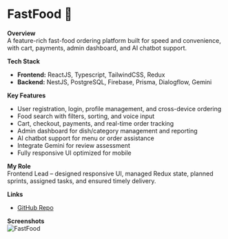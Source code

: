 # FastFood 🍔

**Overview**  
A feature-rich fast-food ordering platform built for speed and convenience, with cart, payments, admin dashboard, and AI chatbot support.

**Tech Stack**  
- **Frontend:** ReactJS, Typescript, TailwindCSS, Redux  
- **Backend:** NestJS, PostgreSQL, Firebase, Prisma, Dialogflow, Gemini  

**Key Features**  
- User registration, login, profile management, and cross-device ordering  
- Food search with filters, sorting, and voice input  
- Cart, checkout, payments, and real-time order tracking  
- Admin dashboard for dish/category management and reporting  
- AI chatbot support for menu or order assistance  
- Integrate Gemini for review assessment  
- Fully responsive UI optimized for mobile  

**My Role**  
Frontend Lead – designed responsive UI, managed Redux state, planned sprints, assigned tasks, and ensured timely delivery.

**Links**  
- [GitHub Repo](https://github.com/henrydaoo/fastfood)  

**Screenshots**  
![FastFood](https://ik.imagekit.io/henrydaoo/portfolio/projects/fastfoodthumbnail.png?updatedAt=1753880910330)
